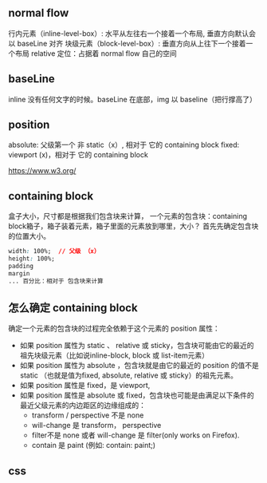 ## normal flow
行内元素（inline-level-box）: 水平从左往右一个接着一个布局, 垂直方向默认会以 baseLine 对齐
块级元素（block-level-box）: 垂直方向从上往下一个接着一个布局
relative 定位：占据着 normal flow 自己的空间

## baseLine
inline 没有任何文字的时候。baseLine 在底部，img 以 baseline（把行撑高了）

## position

absolute: 父级第一个 非 static（x）, 相对于 它的 containing block
fixed: viewport (x)，相对于 它的 containing block

https://www.w3.org/


## containing block

盒子大小，尺寸都是根据我们包含块来计算，
一个元素的包含块：containing block箱子，箱子装着元素，箱子里面的元素放到哪里，大小？
首先先确定包含块的位置大小。

```css
width: 100%;  // 父级 （x）
height: 100%;
padding
margin
... 百分比：相对于 包含块来计算
```

## 怎么确定 containing block

确定一个元素的包含块的过程完全依赖于这个元素的 position 属性：

- 如果 position 属性为 static 、 relative 或 sticky，包含块可能由它的最近的祖先块级元素（比如说inline-block, block 或 list-item元素）
- 如果 position 属性为 absolute ，包含块就是由它的最近的 position 的值不是 static （也就是值为fixed, absolute, relative 或 sticky）的祖先元素。
- 如果 position 属性是 fixed，是 viewport,
- 如果 position 属性是 absolute 或 fixed，包含块也可能是由满足以下条件的最近父级元素的内边距区的边缘组成的：
  - transform / perspective 不是 none
  - will-change 是 transform， perspective
  - filter不是 none 或者 will-change 是 filter(only works on Firefox).
  - contain 是 paint (例如: contain: paint;)


## css 